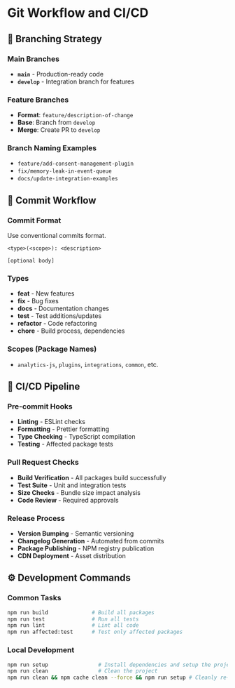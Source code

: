# Git Workflow and CI/CD

## 🌿 Branching Strategy

### **Main Branches**

- **`main`** - Production-ready code
- **`develop`** - Integration branch for features

### **Feature Branches**

- **Format**: `feature/description-of-change`
- **Base**: Branch from `develop`
- **Merge**: Create PR to `develop`

### **Branch Naming Examples**

- `feature/add-consent-management-plugin`
- `fix/memory-leak-in-event-queue`
- `docs/update-integration-examples`

## 🔄 Commit Workflow

### **Commit Format**

Use conventional commits format.

```
<type>(<scope>): <description>

[optional body]
```

### **Types**

- **feat** - New features
- **fix** - Bug fixes
- **docs** - Documentation changes
- **test** - Test additions/updates
- **refactor** - Code refactoring
- **chore** - Build process, dependencies

### **Scopes** (Package Names)

- `analytics-js`, `plugins`, `integrations`, `common`, etc.

## 🚀 CI/CD Pipeline

### **Pre-commit Hooks**

- **Linting** - ESLint checks
- **Formatting** - Prettier formatting
- **Type Checking** - TypeScript compilation
- **Testing** - Affected package tests

### **Pull Request Checks**

- **Build Verification** - All packages build successfully
- **Test Suite** - Unit and integration tests
- **Size Checks** - Bundle size impact analysis
- **Code Review** - Required approvals

### **Release Process**

- **Version Bumping** - Semantic versioning
- **Changelog Generation** - Automated from commits
- **Package Publishing** - NPM registry publication
- **CDN Deployment** - Asset distribution

## ⚙️ Development Commands

### **Common Tasks**

```bash
npm run build              # Build all packages
npm run test               # Run all tests
npm run lint               # Lint all code
npm run affected:test      # Test only affected packages
```

### **Local Development**

```bash
npm run setup                # Install dependencies and setup the project
npm run clean                # Clean the project
npm run clean && npm cache clean --force && npm run setup # Cleanly re-setup the project
```
